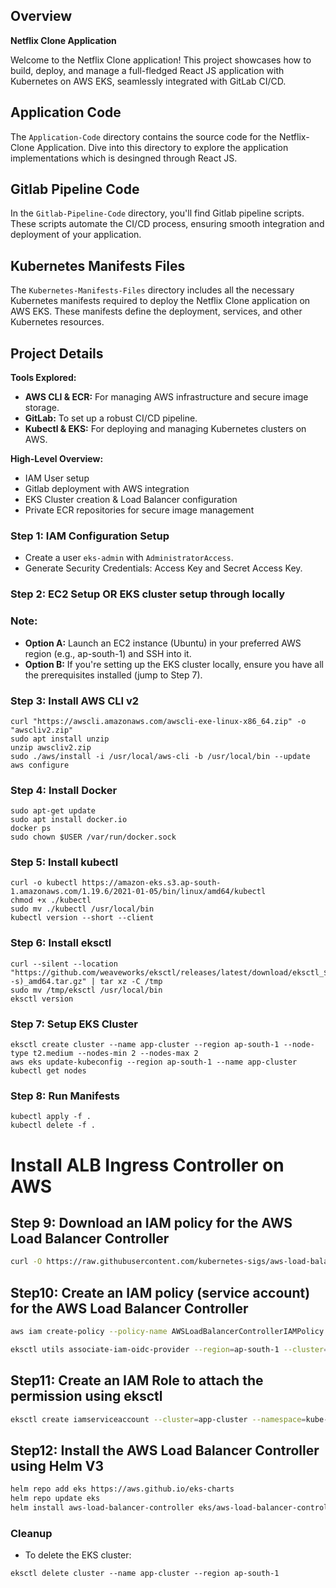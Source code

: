 ## Overview

**Netflix Clone Application**

Welcome to the Netflix Clone application! This project showcases how to build, deploy, and manage a full-fledged React JS application with Kubernetes on AWS EKS, seamlessly integrated with GitLab CI/CD.

## Application Code
The `Application-Code` directory contains the source code for the Netflix-Clone Application. Dive into this directory to explore the application implementations which is desingned through React JS.

## Gitlab Pipeline Code
In the `Gitlab-Pipeline-Code` directory, you'll find Gitlab pipeline scripts. These scripts automate the CI/CD process, ensuring smooth integration and deployment of your application.

## Kubernetes Manifests Files
The `Kubernetes-Manifests-Files` directory includes all the necessary Kubernetes manifests required to deploy the Netflix Clone application on AWS EKS. These manifests define the deployment, services, and other Kubernetes resources.

## Project Details
 **Tools Explored:**
- **AWS CLI & ECR:** For managing AWS infrastructure and secure image storage.
- **GitLab:** To set up a robust CI/CD pipeline.
- **Kubectl & EKS:** For deploying and managing Kubernetes clusters on AWS.

 **High-Level Overview:**
- IAM User setup
- Gitlab deployment with AWS integration
- EKS Cluster creation & Load Balancer configuration
- Private ECR repositories for secure image management


### Step 1: IAM Configuration Setup
- Create a user `eks-admin` with `AdministratorAccess`.
- Generate Security Credentials: Access Key and Secret Access Key.

### Step 2: EC2 Setup OR EKS cluster setup through locally

### Note:
- **Option A:** Launch an EC2 instance (Ubuntu) in your preferred AWS region (e.g., ap-south-1) and SSH into it.
- **Option B:** If you're setting up the EKS cluster locally, ensure you have all the prerequisites installed (jump to Step 7).


### Step 3: Install AWS CLI v2
``` shell
curl "https://awscli.amazonaws.com/awscli-exe-linux-x86_64.zip" -o "awscliv2.zip"
sudo apt install unzip
unzip awscliv2.zip
sudo ./aws/install -i /usr/local/aws-cli -b /usr/local/bin --update
aws configure
```

### Step 4: Install Docker
``` shell
sudo apt-get update
sudo apt install docker.io
docker ps
sudo chown $USER /var/run/docker.sock
```

### Step 5: Install kubectl
``` shell
curl -o kubectl https://amazon-eks.s3.ap-south-1.amazonaws.com/1.19.6/2021-01-05/bin/linux/amd64/kubectl
chmod +x ./kubectl
sudo mv ./kubectl /usr/local/bin
kubectl version --short --client
```

### Step 6: Install eksctl
``` shell
curl --silent --location "https://github.com/weaveworks/eksctl/releases/latest/download/eksctl_$(uname -s)_amd64.tar.gz" | tar xz -C /tmp
sudo mv /tmp/eksctl /usr/local/bin
eksctl version
```

### Step 7: Setup EKS Cluster
``` shell
eksctl create cluster --name app-cluster --region ap-south-1 --node-type t2.medium --nodes-min 2 --nodes-max 2
aws eks update-kubeconfig --region ap-south-1 --name app-cluster
kubectl get nodes
```

### Step 8: Run Manifests
``` shell
kubectl apply -f .
kubectl delete -f .
```

# Install ALB Ingress Controller on AWS

## Step 9: Download an IAM policy for the AWS Load Balancer Controller

```bash
curl -O https://raw.githubusercontent.com/kubernetes-sigs/aws-load-balancer-controller/v2.5.4/docs/install/iam_policy.json
```

## Step10: Create an IAM policy (service account) for the AWS Load Balancer Controller

```bash
aws iam create-policy --policy-name AWSLoadBalancerControllerIAMPolicy --policy-document file://iam_policy.json
```

```bash
eksctl utils associate-iam-oidc-provider --region=ap-south-1 --cluster=app-cluster --approve
```

## Step11: Create an IAM Role to attach the permission using eksctl
```bash
eksctl create iamserviceaccount --cluster=app-cluster --namespace=kube-system --name=aws-load-balancer-controller --role-name AmazonEKSLoadBalancerControllerRole --attach-policy-arn=arn:aws:iam::111122223333:policy/AWSLoadBalancerControllerIAMPolicy --approve --region=ap-south-1
```

## Step12: Install the AWS Load Balancer Controller using Helm V3

```bash
helm repo add eks https://aws.github.io/eks-charts
helm repo update eks
helm install aws-load-balancer-controller eks/aws-load-balancer-controller -n kube-system --set clusterName=app-cluster --set serviceAccount.create=false --set serviceAccount.name=aws-load-balancer-controller
```

### Cleanup
- To delete the EKS cluster:
``` shell
eksctl delete cluster --name app-cluster --region ap-south-1
```
